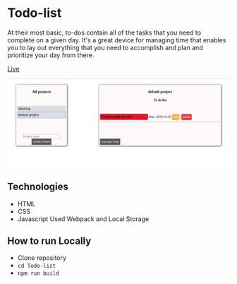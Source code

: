 # Todo-list
At their most basic, to-dos contain all of the tasks that you need to complete on a given day. It's a great device for managing time that enables you to lay out everything that you need to accomplish and plan and prioritize your day from there.

[Live](https://oghenebrume50.github.io/Todo-list/dist/index.html)

![See this](11.png)

## Technologies 
- HTML
- CSS
- Javascript
Used Webpack and Local Storage

## How to run Locally
- Clone repository
- `cd Todo-list`
- `npm run build` 
